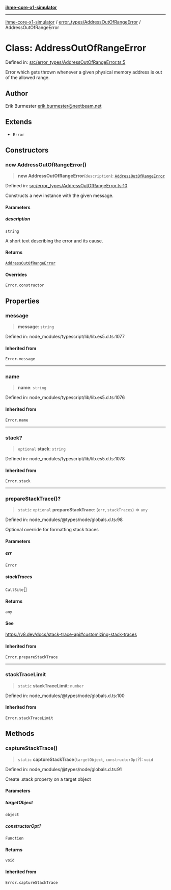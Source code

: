 [**ihme-core-x1-simulator**](../../../README.md)

***

[ihme-core-x1-simulator](../../../modules.md) / [error\_types/AddressOutOfRangeError](../README.md) / AddressOutOfRangeError

# Class: AddressOutOfRangeError

Defined in: [src/error\_types/AddressOutOfRangeError.ts:5](https://github.com/ProgrammIt/CPU-Simulator/blob/96764be0553f95d688bfe5600c9ae9aea8701845/src/error_types/AddressOutOfRangeError.ts#L5)

Error which gets thrown whenever a given physical memory address is out of the allowed range.

## Author

Erik Burmester <erik.burmester@nextbeam.net>

## Extends

- `Error`

## Constructors

### new AddressOutOfRangeError()

> **new AddressOutOfRangeError**(`description`): [`AddressOutOfRangeError`](AddressOutOfRangeError.md)

Defined in: [src/error\_types/AddressOutOfRangeError.ts:10](https://github.com/ProgrammIt/CPU-Simulator/blob/96764be0553f95d688bfe5600c9ae9aea8701845/src/error_types/AddressOutOfRangeError.ts#L10)

Constructs a new instance with the given message.

#### Parameters

##### description

`string`

A short text describing the error and its cause.

#### Returns

[`AddressOutOfRangeError`](AddressOutOfRangeError.md)

#### Overrides

`Error.constructor`

## Properties

### message

> **message**: `string`

Defined in: node\_modules/typescript/lib/lib.es5.d.ts:1077

#### Inherited from

`Error.message`

***

### name

> **name**: `string`

Defined in: node\_modules/typescript/lib/lib.es5.d.ts:1076

#### Inherited from

`Error.name`

***

### stack?

> `optional` **stack**: `string`

Defined in: node\_modules/typescript/lib/lib.es5.d.ts:1078

#### Inherited from

`Error.stack`

***

### prepareStackTrace()?

> `static` `optional` **prepareStackTrace**: (`err`, `stackTraces`) => `any`

Defined in: node\_modules/@types/node/globals.d.ts:98

Optional override for formatting stack traces

#### Parameters

##### err

`Error`

##### stackTraces

`CallSite`[]

#### Returns

`any`

#### See

https://v8.dev/docs/stack-trace-api#customizing-stack-traces

#### Inherited from

`Error.prepareStackTrace`

***

### stackTraceLimit

> `static` **stackTraceLimit**: `number`

Defined in: node\_modules/@types/node/globals.d.ts:100

#### Inherited from

`Error.stackTraceLimit`

## Methods

### captureStackTrace()

> `static` **captureStackTrace**(`targetObject`, `constructorOpt`?): `void`

Defined in: node\_modules/@types/node/globals.d.ts:91

Create .stack property on a target object

#### Parameters

##### targetObject

`object`

##### constructorOpt?

`Function`

#### Returns

`void`

#### Inherited from

`Error.captureStackTrace`
